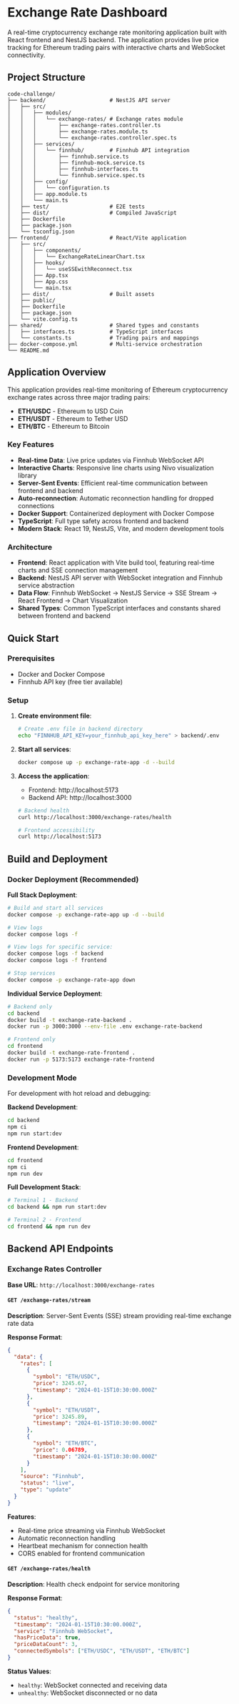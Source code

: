 # Exchange Rate Dashboard

A real-time cryptocurrency exchange rate monitoring application built with React frontend and NestJS backend. The application provides live price tracking for Ethereum trading pairs with interactive charts and WebSocket connectivity.

## Project Structure

```
code-challenge/
├── backend/                    # NestJS API server
│   ├── src/
│   │   ├── modules/
│   │   │   └── exchange-rates/ # Exchange rates module
│   │   │       ├── exchange-rates.controller.ts
│   │   │       ├── exchange-rates.module.ts
│   │   │       └── exchange-rates.controller.spec.ts
│   │   ├── services/
│   │   │   └── finnhub/        # Finnhub API integration
│   │   │       ├── finnhub.service.ts
│   │   │       ├── finnhub-mock.service.ts
│   │   │       ├── finnhub-interfaces.ts
│   │   │       └── finnhub.service.spec.ts
│   │   ├── config/
│   │   │   └── configuration.ts
│   │   ├── app.module.ts
│   │   └── main.ts
│   ├── test/                   # E2E tests
│   ├── dist/                   # Compiled JavaScript
│   ├── Dockerfile
│   ├── package.json
│   └── tsconfig.json
├── frontend/                   # React/Vite application
│   ├── src/
│   │   ├── components/
│   │   │   └── ExchangeRateLinearChart.tsx
│   │   ├── hooks/
│   │   │   └── useSSEwithReconnect.tsx
│   │   ├── App.tsx
│   │   ├── App.css
│   │   └── main.tsx
│   ├── dist/                   # Built assets
│   ├── public/
│   ├── Dockerfile
│   ├── package.json
│   └── vite.config.ts
├── shared/                     # Shared types and constants
│   ├── interfaces.ts           # TypeScript interfaces
│   └── constants.ts            # Trading pairs and mappings
├── docker-compose.yml          # Multi-service orchestration
└── README.md
```

## Application Overview

This application provides real-time monitoring of Ethereum cryptocurrency exchange rates across three major trading pairs:

- **ETH/USDC** - Ethereum to USD Coin
- **ETH/USDT** - Ethereum to Tether USD
- **ETH/BTC** - Ethereum to Bitcoin

### Key Features

- **Real-time Data**: Live price updates via Finnhub WebSocket API
- **Interactive Charts**: Responsive line charts using Nivo visualization library
- **Server-Sent Events**: Efficient real-time communication between frontend and backend
- **Auto-reconnection**: Automatic reconnection handling for dropped connections
- **Docker Support**: Containerized deployment with Docker Compose
- **TypeScript**: Full type safety across frontend and backend
- **Modern Stack**: React 19, NestJS, Vite, and modern development tools

### Architecture

- **Frontend**: React application with Vite build tool, featuring real-time charts and SSE connection management
- **Backend**: NestJS API server with WebSocket integration and Finnhub service abstraction
- **Data Flow**: Finnhub WebSocket → NestJS Service → SSE Stream → React Frontend → Chart Visualization
- **Shared Types**: Common TypeScript interfaces and constants shared between frontend and backend

## Quick Start

### Prerequisites

- Docker and Docker Compose
- Finnhub API key (free tier available)

### Setup

1. **Create environment file**:

   ```bash
   # Create .env file in backend directory
   echo "FINNHUB_API_KEY=your_finnhub_api_key_here" > backend/.env
   ```

2. **Start all services**:

   ```bash
   docker compose up -p exchange-rate-app -d --build
   ```

3. **Access the application**:

   - Frontend: http://localhost:5173
   - Backend API: http://localhost:3000

   ```bash
   # Backend health
   curl http://localhost:3000/exchange-rates/health

   # Frontend accessibility
   curl http://localhost:5173
   ```

## Build and Deployment

### Docker Deployment (Recommended)

**Full Stack Deployment**:

```bash
# Build and start all services
docker compose -p exchange-rate-app up -d --build

# View logs
docker compose logs -f

# View logs for specific service:
docker compose logs -f backend
docker compose logs -f frontend

# Stop services
docker compose -p exchange-rate-app down
```

**Individual Service Deployment**:

```bash
# Backend only
cd backend
docker build -t exchange-rate-backend .
docker run -p 3000:3000 --env-file .env exchange-rate-backend

# Frontend only
cd frontend
docker build -t exchange-rate-frontend .
docker run -p 5173:5173 exchange-rate-frontend
```

### Development Mode

For development with hot reload and debugging:

**Backend Development**:

```bash
cd backend
npm ci
npm run start:dev
```

**Frontend Development**:

```bash
cd frontend
npm ci
npm run dev
```

**Full Development Stack**:

```bash
# Terminal 1 - Backend
cd backend && npm run start:dev

# Terminal 2 - Frontend
cd frontend && npm run dev
```

## Backend API Endpoints

### Exchange Rates Controller

**Base URL**: `http://localhost:3000/exchange-rates`

#### `GET /exchange-rates/stream`

**Description**: Server-Sent Events (SSE) stream providing real-time exchange rate data

**Response Format**:

```json
{
  "data": {
    "rates": [
      {
        "symbol": "ETH/USDC",
        "price": 3245.67,
        "timestamp": "2024-01-15T10:30:00.000Z"
      },
      {
        "symbol": "ETH/USDT",
        "price": 3245.89,
        "timestamp": "2024-01-15T10:30:00.000Z"
      },
      {
        "symbol": "ETH/BTC",
        "price": 0.06789,
        "timestamp": "2024-01-15T10:30:00.000Z"
      }
    ],
    "source": "Finnhub",
    "status": "live",
    "type": "update"
  }
}
```

**Features**:

- Real-time price streaming via Finnhub WebSocket
- Automatic reconnection handling
- Heartbeat mechanism for connection health
- CORS enabled for frontend communication

#### `GET /exchange-rates/health`

**Description**: Health check endpoint for service monitoring

**Response Format**:

```json
{
  "status": "healthy",
  "timestamp": "2024-01-15T10:30:00.000Z",
  "service": "Finnhub WebSocket",
  "hasPriceData": true,
  "priceDataCount": 3,
  "connectedSymbols": ["ETH/USDC", "ETH/USDT", "ETH/BTC"]
}
```

**Status Values**:

- `healthy`: WebSocket connected and receiving data
- `unhealthy`: WebSocket disconnected or no data

